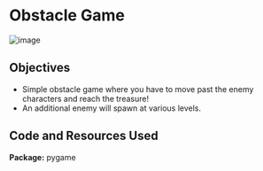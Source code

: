 # Obstacle Game
![image](https://user-images.githubusercontent.com/45563371/113418730-a12a2b80-93f8-11eb-974e-fe2f823437e0.png)
## Objectives
- Simple obstacle game where you have to move past the enemy characters and reach the treasure!
- An additional enemy will spawn at various levels.
## Code and Resources Used
**Package:** pygame
